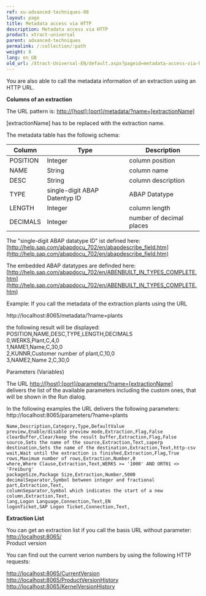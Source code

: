 ```yaml
---
ref: xu-advanced-techniques-08
layout: page
title: Metadata access via HTTP
description: Metadata access via HTTP
product: xtract-universal
parent: advanced-techniques
permalink: /:collection/:path
weight: 8
lang: en_GB
old_url: /Xtract-Universal-EN/default.aspx?pageid=metadata-access-via-http
---
```


You are also able to call the metadata information of an extraction using an HTTP URL. 

**Columns of an extraction**

The URL pattern is: 
[http://[host]:[port]/metadata/?name=[extractionName]]()

[extractionName] has to be replaced with the extraction name.

The metadata table has the followig schema:

| Column   | Type                          | Description              |
|----------|-------------------------------|--------------------------|
| POSITION | Integer                       | column position          |
| NAME     | String                        | column name              |
| DESC     | String                        | column description       |
| TYPE     | single-digit ABAP Datentyp ID | ABAP Datatype            |
| LENGTH   | Integer                       | column length            |
| DECIMALS | Integer                       | number of decimal places |

The "single-digit  ABAP datatype ID" ist defined here:<br>
[http://help.sap.com/abapdocu_702/en/abapdescribe_field.htm](http://help.sap.com/abapdocu_702/en/abapdescribe_field.htm) 
           
The embedded ABAP datatypes are definded here:<br>
[http://help.sap.com/abapdocu_702/en/ABENBUILT_IN_TYPES_COMPLETE.htm](http://help.sap.com/abapdocu_702/en/ABENBUILT_IN_TYPES_COMPLETE.htm)

Example: If you call the metadata of the extraction plants using the URL 

http://localhost:8065/metadata/?name=plants

the following result will be displayed:<br>
POSITION,NAME,DESC,TYPE,LENGTH,DECIMALS<br>
0,WERKS,Plant,C,4,0<br>
1,NAME1,Name,C,30,0<br>
2,KUNNR,Customer number of plant,C,10,0<br>
3,NAME2,Name 2,C,30,0<br>

Parameters (Variables)

The URL [http://[host]:[port]/parameters/?name=[extractionName]]()<br>
delivers the list of the available parameters including the custom ones, that will be shown in the Run dialog. 

In the following examples the URL delivers the following parameters: 
http://localhost:8065/parameters/?name=plants


	Name,Description,Category,Type,DefaultValue
	preview,Enable/disable preview mode,Extraction,Flag,False
	clearBuffer,Clear/keep the result buffer,Extraction,Flag,False
	source,Sets the name of the source,Extraction,Text,saperp
	destination,Sets the name of the destination,Extraction,Text,http-csv
	wait,Wait until the extraction is finished,Extraction,Flag,True
	rows,Maximum number of rows,Extraction,Number,0
	where,Where Clause,Extraction,Text,WERKS >= '1000' AND ORT01 <> 'Freiburg'
	packageSize,Package Size,Extraction,Number,5000
	decimalSeparator,Symbol between integer and fractional part,Extraction,Text,
	columnSeparator,Symbol which indicates the start of a new column,Extraction,Text,
	lang,Logon Language,Connection,Text,EN
	logonTicket,SAP Logon Ticket,Connection,Text,

**Extraction List** 

You can get an extraction list if you call the basis URL without parameter:<br>
[http://localhost:8065/]()<br> 
Product version

You can find out the current verion numbers by using the following HTTP requests:

[http://localhost:8065/CurrentVersion]()<br>
[http://localhost:8065/ProductVersionHistory]()<br>
[http://localhost:8065/KernelVersionHistory]()
